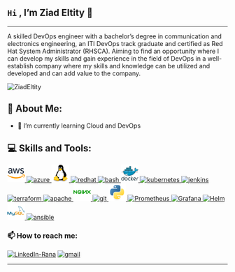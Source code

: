  ## `Hi` , I’m Ziad Eltity 👋 
-----------------------------------------------------------------------
A skilled DevOps engineer with a bachelor’s degree in communication and electronics engineering, an ITI DevOps track graduate and certified as Red Hat System Administrator (RHSCA). Aiming to find an opportunity where I can develop my skills and gain experience in the field of DevOps in a well-establish company where my skills and knowledge can be utilized and developed and can add value to the company.

<p align="left"> <img src="https://komarev.com/ghpvc/?username=ZiadEltity&label=Profile%20views&color=0e75b6&style=flat" alt="ZiadEltity" /> </p>


## 💫 About Me:
- 🌱 I’m currently learning Cloud and DevOps



## 💻 Skills and Tools:
<p align="left">
    <a href="https://aws.amazon.com" target="_blank" rel="noreferrer" title="AWS">
        <img src="https://raw.githubusercontent.com/devicons/devicon/master/icons/amazonwebservices/amazonwebservices-original-wordmark.svg" alt="AWS" width="40" height="40" />
    </a>
    <a href="https://azure.microsoft.com/en-in/" target="_blank" rel="noreferrer" title="azure">
        <img src="https://www.vectorlogo.zone/logos/microsoft_azure/microsoft_azure-icon.svg" alt="azure" width="40" height="40" />
    </a>
    <a href="https://www.linux.org" target="_blank" rel="noreferrer" title="linux">
        <img src="https://raw.githubusercontent.com/devicons/devicon/master/icons/linux/linux-original.svg" alt="linux" width="40" height="40" />
    </a>
    <a href="https://www.redhat.com" target="_blank" rel="noreferrer" title="RedHat">
        <img src="https://www.vectorlogo.zone/logos/redhat/redhat-icon.svg" alt="redhat" width="40" height="40" />
    </a>
    <a href="https://www.gnu.org/software/bash/" target="_blank" rel="noreferrer" title="bash">
        <img src="https://www.vectorlogo.zone/logos/gnu_bash/gnu_bash-icon.svg" alt="bash" width="40" height="40" />
    </a>
    <a href="https://www.docker.com" target="_blank" rel="noreferrer" title="docker">
        <img src="https://raw.githubusercontent.com/devicons/devicon/master/icons/docker/docker-original-wordmark.svg" alt="docker" width="40" height="40" />
    </a>
    <a href="https://kubernetes.io" target="_blank" rel="noreferrer" title="kubernetes">
        <img src="https://www.vectorlogo.zone/logos/kubernetes/kubernetes-icon.svg" alt="kubernetes" width="40" height="40" />
    </a>
    <a href="https://www.jenkins.io" target="_blank" rel="noreferrer" title="jenkins">
        <img src="https://www.vectorlogo.zone/logos/jenkins/jenkins-icon.svg" alt="jenkins" width="40" height="40" />
    </a>
    <a href="https://www.terraform.io/" target="_blank" rel="noreferrer" title="Terraform">
        <img src="https://www.vectorlogo.zone/logos/terraformio/terraformio-icon.svg" alt="terraform" width="40" height="40" />
    </a>
    <a href="https://httpd.apache.org/" target="_blank" rel="noreferrer" title="Apache">
        <img src="https://www.vectorlogo.zone/logos/apache/apache-icon.svg" alt="apache" width="40" height="40" />
    </a>
    <a href="https://www.nginx.com" target="_blank" rel="noreferrer" title="Nginx">
        <img src="https://raw.githubusercontent.com/devicons/devicon/master/icons/nginx/nginx-original.svg" alt="nginx" width="40" height="40" />
    </a>
    <a href="https://git-scm.com" target="_blank" rel="noreferrer" title="git">
        <img src="https://www.vectorlogo.zone/logos/git-scm/git-scm-icon.svg" alt="git" width="40" height="40" />
    </a>
    <a href="https://www.python.org" target="_blank" rel="noreferrer" title="python">
        <img src="https://raw.githubusercontent.com/devicons/devicon/master/icons/python/python-original.svg" alt="python" width="40" height="40" />
    </a>
    <a href="https://prometheus.io/" target="_blank" rel="noreferrer" title="Prometheus">
        <img src="https://www.vectorlogo.zone/logos/prometheusio/prometheusio-icon.svg" alt="Prometheus" width="40" height="40" />
    </a>
    <a href="https://grafana.com" target="_blank" rel="noreferrer" title="Grafana">
        <img src="https://www.vectorlogo.zone/logos/grafana/grafana-icon.svg" alt="Grafana" width="40" height="40" />
    </a>
    <a href="https://helm.sh" target="_blank" rel="noreferrer" title="Helm">
        <img src="https://www.vectorlogo.zone/logos/helmsh/helmsh-icon.svg" alt="Helm" width="40" height="40" />
    </a>
    <a href="https://www.mysql.com/" target="_blank" rel="noreferrer" title="mysql">
        <img src="https://raw.githubusercontent.com/devicons/devicon/master/icons/mysql/mysql-original-wordmark.svg" alt="mysql" width="40" height="40" />
    </a>
    <a href="https://www.ansible.com/" target="_blank" rel="noreferrer" title="ansible">
        <img src="https://www.vectorlogo.zone/logos/ansible/ansible-icon.svg" alt="ansible" width="40" height="40" />
    </a>
</p>



### 📫 How to reach me:
<p align="left">
<a href="https://www.linkedin.com/in/ziad-eltity-55071818b/" target="blank"><img align="center" src="https://cdn.jsdelivr.net/npm/simple-icons@3.0.1/icons/linkedin.svg" alt="LinkedIn-Rana" height="30" width="40" /></a>
<a href="mailto:ziadeltity@gmail.com" target="blank"><img align="center" src="https://cdn.jsdelivr.net/npm/simple-icons@3.0.1/icons/gmail.svg" alt="gmail" height="30" width="40" /></a> 
</p>
<hr>


